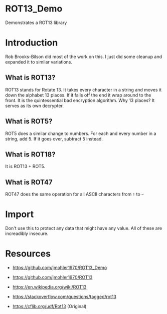 # ROT13_Demo
Demonstrates a ROT13 library

# Introduction

Rob Brooks-Bilson did most of the work on this. I just did some cleanup and expanded it to similar variations.

## What is ROT13?

ROT13 stands for Rotate 13. It takes every character in a string and moves it down the alphabet 13 places. If it falls off the end it wrap around to the front. It is the quintessential bad encryption algorithm. Why 13 places? It serves as its own decrypter.

## What is ROT5?

ROT5 does a similar change to numbers. For each and every number in a string, add 5. If it goes over, subtract 5 instead.

## What is ROT18?

It is ROT13 + ROT5.

## What is ROT47

ROT47 does the same operation for all ASCII characters from `!` to `~`


# Import

Don't use this to protect any data that might have any value. All of these are increadibly insecure.


# Resources

- https://github.com/jmohler1970/ROT13_Demo

- https://github.com/jmohler1970/ROT13

- https://en.wikipedia.org/wiki/ROT13

- https://stackoverflow.com/questions/tagged/rot13

- https://cflib.org/udf/Rot13 (Original)